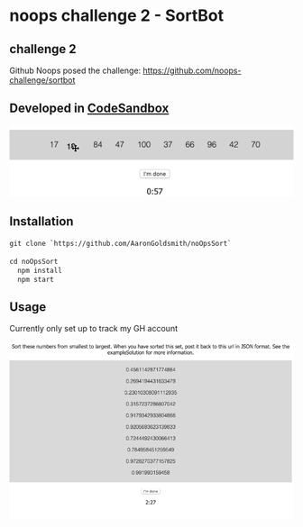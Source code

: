 # noops challenge 2 - SortBot 
## challenge 2
Github Noops posed the challenge: https://github.com/noops-challenge/sortbot

Developed in [CodeSandbox](https://codesandbox.io)
--

![Sortbot](./public/sortbot3.gif)

## Installation
```
git clone `https://github.com/AaronGoldsmith/noOpsSort`

cd noOpsSort
  npm install 
  npm start
```

## Usage

Currently only set up to track my GH account

![Sortbot](./public/sortbot2.png)
